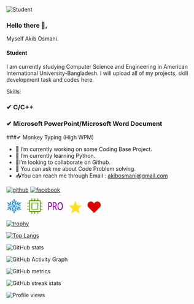 ![Student](https://scontent.fdac157-1.fna.fbcdn.net/v/t39.30808-6/274985646_930186957692135_1768030226485572439_n.jpg?_nc_cat=110&ccb=1-7&_nc_sid=5f2048&_nc_eui2=AeHMlc4y3Y3dTF9snZzsUnw9cEelRoCOGGdwR6VGgI4YZyzvI2Sdidr1XJ7z8iIRgi38mozOF3A6RCJyYavCKD-9&_nc_ohc=CKawKjYoUogAX-u6tzn&_nc_ht=scontent.fdac157-1.fna&oh=00_AfCjhCW2kf4HHZtbaQURi_vbp_lIrBL6h_D9YnySITbiHw&oe=652EEEF7)
### Hello there 🙌,
   Myself Akib Osmani.
#### Student


I am currently studying Computer Science and Engineering in American International University-Bangladesh. 
I will upload all of my projects, skill development task and codes here.

Skills:
### ✔ C/C++
### ✔ Microsoft PowerPoint/Microsoft Word Document
###✔ Monkey Typing (High WPM)

- 🚀 I’m currently working on some Coding Base Project. 
- 🐍 I’m currently learning Python. 
- 🤝I’m looking to collaborate on Github.
- 💬 You can ask me about Code Problem solving. 
- 📥You can reach me through Email : akibosmani@gmail.com 


[<img src='https://cdn.jsdelivr.net/npm/simple-icons@3.0.1/icons/github.svg' alt='github' height='40'>](https://github.com/https://github.com/Akib-Osmani)  [<img src='https://cdn.jsdelivr.net/npm/simple-icons@3.0.1/icons/facebook.svg' alt='facebook' height='40'>](https://www.facebook.com/https://www.facebook.com/akibosman02)  

<a href='https://archiveprogram.github.com/'><img src='https://raw.githubusercontent.com/acervenky/animated-github-badges/master/assets/acbadge.gif' width='40' height='40'></a> <a href='https://docs.github.com/en/developers'><img src='https://raw.githubusercontent.com/acervenky/animated-github-badges/master/assets/devbadge.gif' width='40' height='40'></a> <a href='https://github.com/pricing'><img src='https://raw.githubusercontent.com/acervenky/animated-github-badges/master/assets/pro.gif' width='40' height='40'></a> <a href='https://stars.github.com/'><img src='https://raw.githubusercontent.com/acervenky/animated-github-badges/master/assets/starbadge.gif' width='35' height='35'></a> <a href='https://docs.github.com/en/github/supporting-the-open-source-community-with-github-sponsors'><img src='https://raw.githubusercontent.com/acervenky/animated-github-badges/master/assets/sponsorbadge.gif' width='35' height='35'></a> 

[![trophy](https://github-profile-trophy.vercel.app/?username=https://github.com/Akib-Osmani)](https://github.com/ryo-ma/github-profile-trophy)

[![Top Langs](https://github-readme-stats.vercel.app/api/top-langs/?username=https://github.com/Akib-Osmani)](https://github.com/anuraghazra/github-readme-stats)

![GitHub stats](https://github-readme-stats.vercel.app/api?username=https://github.com/Akib-Osmani&show_icons=true&count_private=true)  

![GitHub Activity Graph](https://activity-graph.herokuapp.com/graph?username=https://github.com/Akib-Osmani)  

![GitHub metrics](https://metrics.lecoq.io/https://github.com/Akib-Osmani)  

![GitHub streak stats](https://streak-stats.demolab.com/?user=https://github.com/Akib-Osmani)  

![Profile views](https://gpvc.arturio.dev/https://github.com/Akib-Osmani)  
